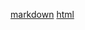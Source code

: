 [markdown](BiometricTest/blob/main/documentation/markdown/index.md)
[html](BiometricTest/blob/main/documentation/html/index.html)
